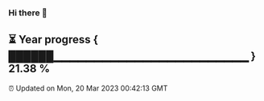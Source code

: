 ### Hi there 👋
⏳ Year progress { ██████▁▁▁▁▁▁▁▁▁▁▁▁▁▁▁▁▁▁▁▁▁▁▁▁ } 21.38 %
---
⏰ Updated on Mon, 20 Mar 2023 00:42:13 GMT

